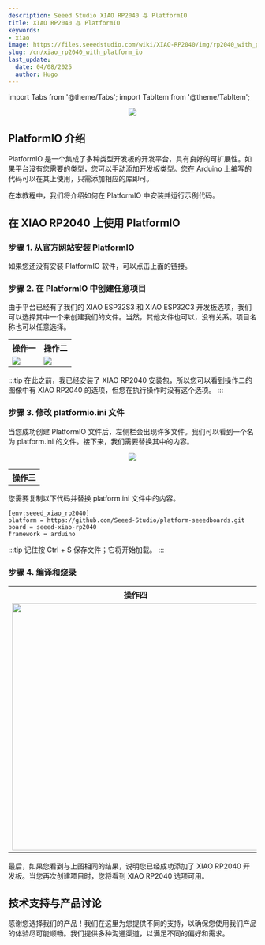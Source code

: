 ```yaml
---
description: Seeed Studio XIAO RP2040 与 PlatformIO
title: XIAO RP2040 与 PlatformIO
keywords:
- xiao
image: https://files.seeedstudio.com/wiki/XIAO-RP2040/img/rp2040_with_platformio.webp
slug: /cn/xiao_rp2040_with_platform_io
last_update:
  date: 04/08/2025
  author: Hugo
---
```


import Tabs from '@theme/Tabs';
import TabItem from '@theme/TabItem';

<div align="center"><img width={600} src="https://files.seeedstudio.com/wiki/XIAO-RP2040/img/rp2040_with_platformio.jpg" /></div>

## PlatformIO 介绍

PlatformIO 是一个集成了多种类型开发板的开发平台，具有良好的可扩展性。如果平台没有您需要的类型，您可以手动添加开发板类型。您在 Arduino 上编写的代码可以在其上使用，只需添加相应的库即可。

在本教程中，我们将介绍如何在 PlatformIO 中安装并运行示例代码。

## 在 XIAO RP2040 上使用 PlatformIO

### 步骤 1. 从[官方网站](https://platformio.org/platformio-ide)安装 PlatformIO

如果您还没有安装 PlatformIO 软件，可以点击上面的链接。

### 步骤 2. 在 PlatformIO 中创建任意项目

由于平台已经有了我们的 XIAO ESP32S3 和 XIAO ESP32C3 开发板选项，我们可以选择其中一个来创建我们的文件。当然，其他文件也可以，没有关系。项目名称也可以任意选择。

<table align="center">
  <tr>
      <th>操作一</th>
        <th>操作二</th>
  </tr>
  <tr>
      <td><div style={{textAlign:'center'}}><img src="https://files.seeedstudio.com/wiki/esp32c6_platformio/4.png" style={{width:500, height:'auto'}}/></div></td>
        <td><div style={{textAlign:'center'}}><img src="https://files.seeedstudio.com/wiki/esp32c6_platformio/3.png" style={{width:700, height:'auto'}}/></div></td>
  </tr>
</table>

:::tip
在此之前，我已经安装了 XIAO RP2040 安装包，所以您可以看到操作二的图像中有 XIAO RP2040 的选项，但您在执行操作时没有这个选项。
:::

### 步骤 3. 修改 platformio.ini 文件

当您成功创建 PlatformIO 文件后，左侧栏会出现许多文件。我们可以看到一个名为 platform.ini 的文件。接下来，我们需要替换其中的内容。

<table align="center">
  <tr>
      <th>操作三</th>
  </tr>
  <tr>
<div align="center"><img width={500} src="https://files.seeedstudio.com/wiki/esp32c6_platformio/2.png" /></div>
  </tr>
</table>

您需要复制以下代码并替换 platform.ini 文件中的内容。

```
[env:seeed_xiao_rp2040]
platform = https://github.com/Seeed-Studio/platform-seeedboards.git
board = seeed-xiao-rp2040
framework = arduino
```

:::tip
记住按 Ctrl + S 保存文件；它将开始加载。
:::

### 步骤 4. 编译和烧录

<table align="center">  
  <tr>  
      <th>操作四</th>  
  </tr>  
  <tr>  
      <td>  
          <div align="center">  
              <img width="500" src="https://files.seeedstudio.com/wiki/XIAO-RP2040/img/rp2040_platformio_complied.png" />  
          </div>  
      </td>  
  </tr>  
</table>  
最后，如果您看到与上图相同的结果，说明您已经成功添加了 XIAO RP2040 开发板。当您再次创建项目时，您将看到 XIAO RP2040 选项可用。

## 技术支持与产品讨论

感谢您选择我们的产品！我们在这里为您提供不同的支持，以确保您使用我们产品的体验尽可能顺畅。我们提供多种沟通渠道，以满足不同的偏好和需求。

<div class="button_tech_support_container">
<a href="https://forum.seeedstudio.com/" class="button_forum"></a> 
<a href="https://www.seeedstudio.com/contacts" class="button_email"></a>
</div>

<div class="button_tech_support_container">
<a href="https://discord.gg/eWkprNDMU7" class="button_discord"></a> 
<a href="https://github.com/Seeed-Studio/wiki-documents/discussions/69" class="button_discussion"></a>
</div>